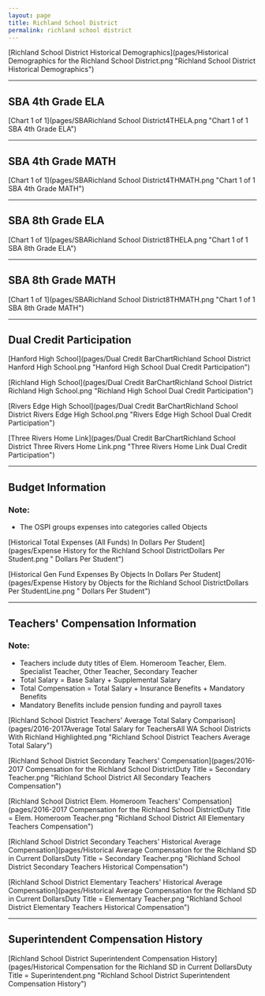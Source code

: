 ```yaml
---
layout: page
title: Richland School District
permalink: richland school district
---
```



[Richland School District Historical Demographics](pages/Historical Demographics for the Richland School District.png "Richland School District Historical Demographics")

___

## SBA 4th Grade ELA

[Chart 1 of 1](pages/SBARichland School District4THELA.png "Chart 1 of 1 SBA 4th Grade ELA")


___

## SBA 4th Grade MATH

[Chart 1 of 1](pages/SBARichland School District4THMATH.png "Chart 1 of 1 SBA 4th Grade MATH")


___

## SBA 8th Grade ELA

[Chart 1 of 1](pages/SBARichland School District8THELA.png "Chart 1 of 1 SBA 8th Grade ELA")


___

## SBA 8th Grade MATH

[Chart 1 of 1](pages/SBARichland School District8THMATH.png "Chart 1 of 1 SBA 8th Grade MATH")


___

## Dual Credit Participation

[Hanford High School](pages/Dual Credit BarChartRichland School District Hanford High School.png "Hanford High School Dual Credit Participation")

[Richland High School](pages/Dual Credit BarChartRichland School District Richland High School.png "Richland High School Dual Credit Participation")

[Rivers Edge High School](pages/Dual Credit BarChartRichland School District Rivers Edge High School.png "Rivers Edge High School Dual Credit Participation")

[Three Rivers Home Link](pages/Dual Credit BarChartRichland School District Three Rivers Home Link.png "Three Rivers Home Link Dual Credit Participation")


___

## Budget Information
### Note:
- The OSPI groups expenses into categories called Objects

[Historical Total Expenses (All Funds) In Dollars Per Student](pages/Expense History for the Richland School DistrictDollars Per Student.png " Dollars Per Student")

[Historical Gen Fund Expenses By Objects In Dollars Per Student](pages/Expense History by Objects for the Richland School DistrictDollars Per StudentLine.png " Dollars Per Student")


___

## Teachers' Compensation Information
### Note:
- Teachers include duty titles of Elem. Homeroom Teacher, Elem. Specialist Teacher, Other Teacher, Secondary Teacher
- Total Salary = Base Salary + Supplemental Salary
- Total Compensation = Total Salary + Insurance Benefits + Mandatory Benefits
- Mandatory Benefits include pension funding and payroll taxes

[Richland School District Teachers' Average Total Salary Comparison](pages/2016-2017Average Total Salary for TeachersAll WA School Districts With Richland Highlighted.png "Richland School District Teachers Average Total Salary")

[Richland School District Secondary Teachers' Compensation](pages/2016-2017 Compensation for the Richland School DistrictDuty Title = Secondary Teacher.png "Richland School District All Secondary Teachers Compensation")

[Richland School District Elem. Homeroom Teachers' Compensation](pages/2016-2017 Compensation for the Richland School DistrictDuty Title = Elem. Homeroom Teacher.png "Richland School District All Elementary Teachers Compensation")

[Richland School District Secondary Teachers' Historical Average Compensation](pages/Historical Average Compensation for the Richland SD in Current DollarsDuty Title = Secondary Teacher.png "Richland School District Secondary Teachers Historical Compensation")

[Richland School District Elementary Teachers' Historical Average Compensation](pages/Historical Average Compensation for the Richland SD in Current DollarsDuty Title = Elementary Teacher.png "Richland School District Elementary Teachers Historical Compensation")


___

## Superintendent Compensation History

[Richland School District Superintendent Compensation History](pages/Historical Compensation for the Richland SD in Current DollarsDuty Title = Superintendent.png "Richland School District Superintendent Compensation History")


